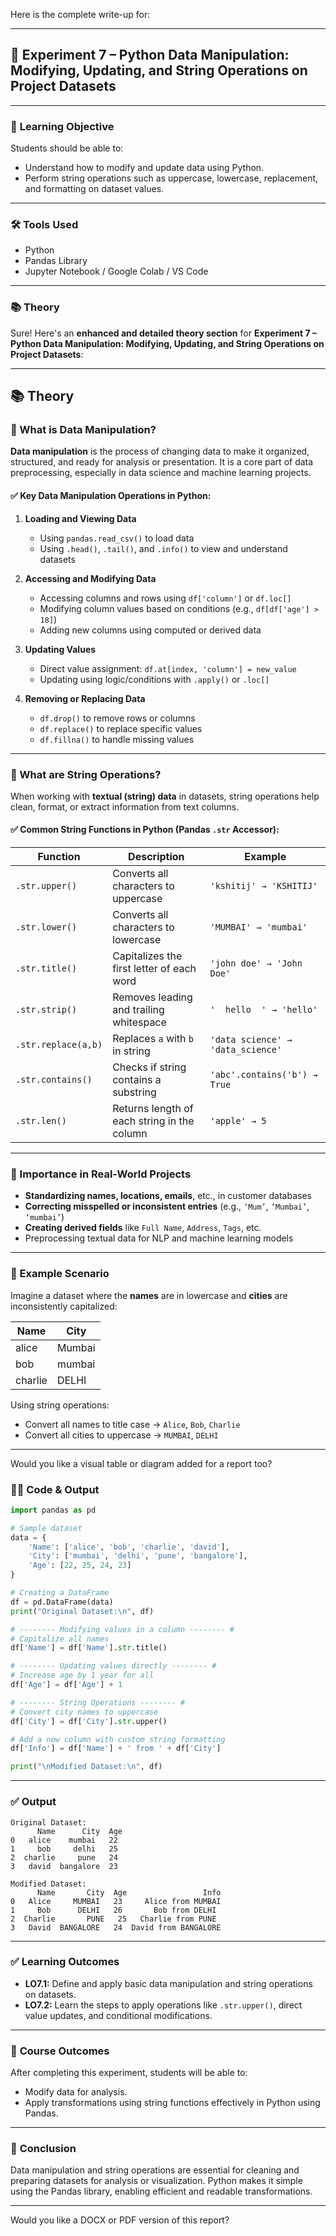 Here is the complete write-up for:

---

## 🧪 **Experiment 7 – Python Data Manipulation: Modifying, Updating, and String Operations on Project Datasets**

---

### 🎯 **Learning Objective**
Students should be able to:
- Understand how to modify and update data using Python.
- Perform string operations such as uppercase, lowercase, replacement, and formatting on dataset values.

---

### 🛠️ **Tools Used**
- Python
- Pandas Library
- Jupyter Notebook / Google Colab / VS Code

---

### 📚 **Theory**

Sure! Here's an **enhanced and detailed theory section** for **Experiment 7 – Python Data Manipulation: Modifying, Updating, and String Operations on Project Datasets**:

---

## 📚 **Theory**

### 🔹 What is Data Manipulation?

**Data manipulation** is the process of changing data to make it organized, structured, and ready for analysis or presentation. It is a core part of data preprocessing, especially in data science and machine learning projects.

#### ✅ Key Data Manipulation Operations in Python:
1. **Loading and Viewing Data**  
   - Using `pandas.read_csv()` to load data  
   - Using `.head()`, `.tail()`, and `.info()` to view and understand datasets

2. **Accessing and Modifying Data**
   - Accessing columns and rows using `df['column']` or `df.loc[]`
   - Modifying column values based on conditions (e.g., `df[df['age'] > 18]`)
   - Adding new columns using computed or derived data

3. **Updating Values**
   - Direct value assignment: `df.at[index, 'column'] = new_value`
   - Updating using logic/conditions with `.apply()` or `.loc[]`

4. **Removing or Replacing Data**
   - `df.drop()` to remove rows or columns  
   - `df.replace()` to replace specific values  
   - `df.fillna()` to handle missing values

---

### 🔹 What are String Operations?

When working with **textual (string) data** in datasets, string operations help clean, format, or extract information from text columns.

#### ✅ Common String Functions in Python (Pandas `.str` Accessor):
| Function             | Description                                  | Example                                  |
|----------------------|----------------------------------------------|------------------------------------------|
| `.str.upper()`       | Converts all characters to uppercase         | `'kshitij' → 'KSHITIJ'`                  |
| `.str.lower()`       | Converts all characters to lowercase         | `'MUMBAI' → 'mumbai'`                    |
| `.str.title()`       | Capitalizes the first letter of each word    | `'john doe' → 'John Doe'`               |
| `.str.strip()`       | Removes leading and trailing whitespace      | `'  hello  ' → 'hello'`                  |
| `.str.replace(a,b)`  | Replaces `a` with `b` in string              | `'data science' → 'data_science'`        |
| `.str.contains()`    | Checks if string contains a substring        | `'abc'.contains('b') → True`             |
| `.str.len()`         | Returns length of each string in the column  | `'apple' → 5`                            |

---

### 🔹 Importance in Real-World Projects

- **Standardizing names, locations, emails**, etc., in customer databases
- **Correcting misspelled or inconsistent entries** (e.g., `‘Mum’`, `‘Mumbai’`, `‘mumbai’`)
- **Creating derived fields** like `Full Name`, `Address`, `Tags`, etc.
- Preprocessing textual data for NLP and machine learning models

---

### 🔹 Example Scenario

Imagine a dataset where the **names** are in lowercase and **cities** are inconsistently capitalized:

| Name     | City        |
|----------|-------------|
| alice    | Mumbai      |
| bob      | mumbai      |
| charlie  | DELHI       |

Using string operations:
- Convert all names to title case → `Alice`, `Bob`, `Charlie`
- Convert all cities to uppercase → `MUMBAI`, `DELHI`

---

Would you like a visual table or diagram added for a report too?

### 🧑‍💻 **Code & Output**

```python
import pandas as pd

# Sample dataset
data = {
    'Name': ['alice', 'bob', 'charlie', 'david'],
    'City': ['mumbai', 'delhi', 'pune', 'bangalore'],
    'Age': [22, 25, 24, 23]
}

# Creating a DataFrame
df = pd.DataFrame(data)
print("Original Dataset:\n", df)

# -------- Modifying values in a column -------- #
# Capitalize all names
df['Name'] = df['Name'].str.title()

# -------- Updating values directly -------- #
# Increase age by 1 year for all
df['Age'] = df['Age'] + 1

# -------- String Operations -------- #
# Convert city names to uppercase
df['City'] = df['City'].str.upper()

# Add a new column with custom string formatting
df['Info'] = df['Name'] + ' from ' + df['City']

print("\nModified Dataset:\n", df)
```

---

### ✅ **Output**

```
Original Dataset:
      Name      City  Age
0   alice    mumbai   22
1     bob     delhi   25
2  charlie     pune   24
3   david  bangalore  23

Modified Dataset:
      Name       City  Age                 Info
0   Alice     MUMBAI   23     Alice from MUMBAI
1     Bob      DELHI   26       Bob from DELHI
2  Charlie       PUNE   25   Charlie from PUNE
3   David  BANGALORE   24  David from BANGALORE
```

---

### ✅ **Learning Outcomes**

- **LO7.1:** Define and apply basic data manipulation and string operations on datasets.
- **LO7.2:** Learn the steps to apply operations like `.str.upper()`, direct value updates, and conditional modifications.

---

### 📘 **Course Outcomes**
After completing this experiment, students will be able to:
- Modify data for analysis.
- Apply transformations using string functions effectively in Python using Pandas.

---

### 📝 **Conclusion**
Data manipulation and string operations are essential for cleaning and preparing datasets for analysis or visualization. Python makes it simple using the Pandas library, enabling efficient and readable transformations.

---

Would you like a DOCX or PDF version of this report?